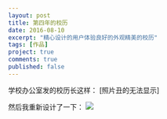 ```yaml
---
layout: post
title: 第四年的校历
date: 2016-08-10
excerpt: "精心设计的用户体验良好的外观精美的校历"
tags: [作品]
project: true
comments: true
published: false
---
```


学校办公室发的校历长这样：
[照片丑的无法显示]

然后我重新设计了一下：
![](http://img.vinechen.com/%E5%86%9C%E5%A4%A7%E6%A0%A1%E5%8E%86%E6%9C%80%E7%BB%88%E7%89%88.png)

 

